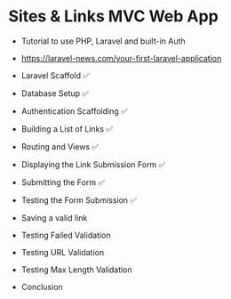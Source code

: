 # Sites & Links MVC Web App

- Tutorial to use PHP, Laravel and built-in Auth 
- https://laravel-news.com/your-first-laravel-application

- Laravel Scaffold ✅
- Database Setup ✅
- Authentication Scaffolding ✅
- Building a List of Links ✅
- Routing and Views ✅
- Displaying the Link Submission Form ✅
- Submitting the Form ✅
- Testing the Form Submission ✅
- Saving a valid link
- Testing Failed Validation
- Testing URL Validation
- Testing Max Length Validation
- Conclusion